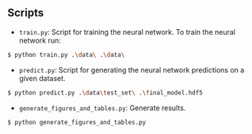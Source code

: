 ## Scripts

- ``train.py``: Script for training the neural network. To train the neural network run: 
```bash
$ python train.py .\data\ .\data\
```

- ``predict.py``: Script for generating the neural network predictions on a given dataset.
```bash
$ python predict.py .\data\test_set\ .\final_model.hdf5
```

- ``generate_figures_and_tables.py``: Generate results.
 ```bash
$ python generate_figures_and_tables.py
 ```
